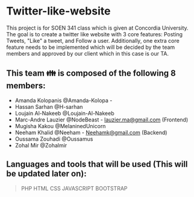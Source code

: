 # Twitter-like-website
This project is for SOEN 341 class which is given at Concordia University. The goal is to create a twitter like website with 3 core features: Posting Tweets, "Like" a tweet, and Follow a user. Additionally, one extra core feature needs to be implemented which will be decided by the team members and approved by our client which in this case is our TA.

## This team :family: is composed of the following 8 members:

- Amanda Kolopanis @Amanda-Kolopa -
- Hassan Sarhan @H-sarhan
- Loujain Al-Nakeeb @Loujain-Al-Nakeeb
- Marc-Andre Lauzier @NodeBeast - lauzier.ma@gmail.com (Frontend)
- Mugisha Kakou @MelaninedUnicorn
- Neeham Khalid @Neeham - Neehamk@gmail.com (Backend)
- Oussama Zouhadi @Oussamus
- Zohal Mir @Zohalmir

## Languages and tools that will be used (This will be updated later on):
> PHP
> HTML
> CSS
> JAVASCRIPT
> BOOTSTRAP
